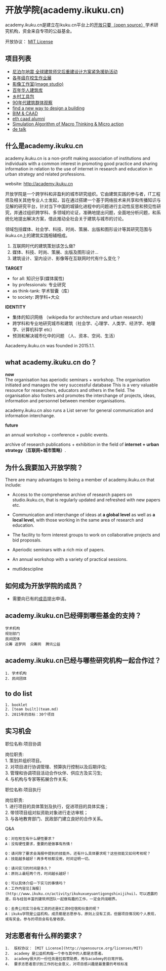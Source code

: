 # 开放学院(academy.ikuku.cn)
academy.ikuku.cn是建立在ikuku.cn平台上的[开放只要（open source）](https://en.wikipedia.org/wiki/Open_source)学术研究机构，资金来自专项的公益基金。  

开放协议： [MIT License](http://opensource.org/licenses/MIT)


 **项目列表**
-----  

* [尼泊尔地震
全球建筑师灾后重建设计方案紧急援助活动](cases/GARS-NEPAL.md)
* [各年级在校生作业展](cases/study.md)
* [影像工作室(image studio)](cases/imagestudio.md)
* [百年华人建筑库](cases/100.md)
* [乡村工具包](cases/vallage.md)
* [90年代建筑群体观察](cases/90s.md)
* [find a new way to design a building](README.md)  
* [BIM & CAAD](https://github.com/caadxyz/bim)
* [eth caad alumni](cases/ethcaad.md)
* [Simulation Algorithm of Macro Thinking & Micro action](https://github.com/caadxyz/Macro-Thinking-Micro-action)
* [de talk](cases/detalk.md)



**什么是academy.ikuku.cn**
--------


academy.ikuku.cn is a non-profit making association of institutions and individuals with a common interest in promoting good practice and sharing information in relation to the use of internet in research and education in urban strategy and related professions.   

website: http://academy.ikuku.cn

开放学院是一个跨学科和非盈利的城市研究组织。它由建筑实践的参与者，IT工程师及相关其他专业人士发起，旨在通过搭建一个基于网络技术来共享和传播知识与见解的研究平台，针对当下中国的城镇化进程中的问题进行主动性反思和预见性研究，并通过组织跨学科、多领域的论证，准确地提出问题，全面地分析问题，和系统化地提出解决方案，借此推动全社会关于建筑与城市的讨论。

领域包括媒体、社会学、科技、时尚、策展、出版和图形设计等其研究范围与ikuku.cn上的建筑实践相辅相成。

1. 互联网时代的建筑策划该怎么做?  
2. 媒体、科技、时尚、策展、出版及图形设计...  
3. 建筑设计、室内设计、影像等在互联网时代有什么变化？    


**TARGET**
* for all: 知识分享(媒体属性)
* by professionals: 专业研究
* as think-tank: 学术智囊（库）
* to society: 跨学科+大众

**IDENTITY**
* 集体的知识网络 （wikipedia for architecture and urban research）
* 跨学科和专业地研究城市和建筑（社会学、心理学、人类学、经济学、地理学、计算机科学 etc）
* 预测和解决城市化中的问题  （人、资本、空间、生活）

Aacademy.ikuku.cn was founded in 2015.1.1.



**what academy.ikuku.cn do？**
--------

**now**  
The organisation has aperiodic seminars + workshop.  The organisation initiated and manages the very successful database  This is a very valuable resource for researchers, educators and others in the field. The organisation also fosters and promotes the interchange of projects, ideas, information and personnel between member organisations.

academy.ikuku.cn also runs a List server for general communication and information interchange.

**future**

an annual workshop + conference + public events.

archive of research publications + exhibition in the field of **internet + urban strategy（互联网+城市策略）**.



**为什么我要加入开放学院？**
--------

There are many advantages to being a member of academy.ikuku.cn that include:

* Access to the comprehense archive of research papers on studio.ikuku.cn, that is regularly updated and refreshed with new papers etc.  

* Communication and interchange of ideas at **a global level** as well as **a local level**, with those working in the same area of research and education.  

* The facility to form interest groups to work on collaborative projects and bid proposals.  

* Aperiodic seminars with a rich mix of papers.  

* An annual workshop with a variety of practical sessions.  

* mutlidescipline



**如何成为开放学院的成员？** 
----- 

* 需要向已有的[成员](team.md)提出申请。


**academy.ikuku.cn已经得到哪些基金的支持？**  
-----
    学术机构  
    规划部门  
    民间团体  
    众筹 追梦网  众筹网  腾讯公益  

**academy.ikuku.cn已经与哪些研究机构一起合作过？**  
-----
    1. 学术机构   
    2. 民间团体 


**to do list**
--------
    1. booklet
    2. [team built](team.md)
    3. 2015年的目标：30个项目   

**实习机会**
-------

职位名称:项目协调   

岗位职责:  
    1.  策划并组织项目。   
    2.  对项目进行协调管理、预算执行控制以及后期评估;   
    3.  管理和协调项目活动合作伙伴、供应方及实习生;   
    4.  与机构与专家等拓展合作关系;   


职位名称:项目执行    

岗位职责:  
    1.  进行项目的具体策划及执行，促进项目的具体实施；  
    2.  带领项目组对拟资助对象进行走访审核；  
    3.  与各地教育部门、民政部门建立良好的合作关系。  

Q&A

    Q：对在校生有什么硬性要求？  
    A：没有硬性要求，重要的是做事有热情！  
    
    Q：请问除了要求会海报中提到的技能外，还有什么具体要求呢？这些技能又如何考核呢？  
    A：技能越多越好！再多考核都没用，时间证明一切。  
    
    Q：请问实习的时间是多久？  
    A：原则上最短两个月，时间越长越好！  
    
    Q：可以具体介绍一下实习的事情吗？  
    A：工作内容见[海报](http://www.ikuku.cn/activity/ikukuxueyuantigongshixijihui)。可以透露的是，将与经验丰富的建筑师团队一起做有趣的工作，一定会开阔眼界。  
    
    Q：去贵公司实习会有工资的还是0工资0住宿和伙食的呢？   
    A：ikuku学院是公益机构，成员都是志愿参与，原则上没有工资。但据项目情况和个人表现，或有奖金。参与的项目会有名誉收获。  


**对志愿者有什么样的要求？**
--------

    1.  版权协议： [MIT License](http://opensource.org/licenses/MIT) 
    2.  academy 是公益机构每一个参与其中的人都是志愿者。
    3.  academy很大的一份任务是拉取赞助费，用与academy的日常开销。
    4.  要求志愿者意识到工作的社会意义，对项目感兴趣是最重要的考核标准













 
